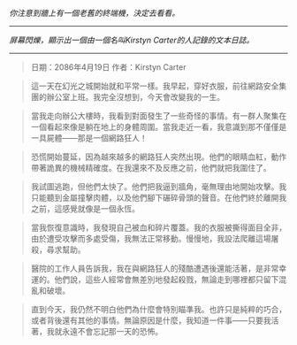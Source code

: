 _你注意到牆上有一個老舊的終端機，決定去看看。_

---

_屏幕閃爍，顯示出一個由一個名叫Kirstyn Carter的人記錄的文本日誌。_

---

> 日期：2086年4月19日
> 作者：Kirstyn Carter

> 這一天在幻光之城開始就和平常一樣。我早起，穿好衣服，前往網路安全集團的辦公室上班。我完全沒想到，今天會改變我的一生。

> 當我走向辦公大樓時，我看到對面發生了一些奇怪的事情。有一群人聚集在一個看起來像是躺在地上的身體周圍。當我走近一看，我意識到那不僅僅是一具屍體——那是一個網路狂人！

> 恐慌開始蔓延，因為越來越多的網路狂人突然出現。他們的眼睛血紅，動作帶著詭異的機械精確度。在我還來不及反應之前，他們就把我圍住了。

> 我試圖逃跑，但他們太快了。他們把我逼到牆角，毫無理由地開始攻擊。我只能聽到金屬撞擊肉體，以及他們腳下碾碎骨頭的聲音。在他們終於離開我之前，這感覺就像是一個永恆。

> 當我恢復意識時，我發現自己被血和碎片覆蓋。我的衣服被撕得面目全非，由於遭受攻擊而多處受傷，我無法正常移動。慢慢地，我設法爬離這場屠殺，尋求幫助。

> 醫院的工作人員告訴我，我在與網路狂人的殘酷遭遇後還能活著，是非常幸運的。他們說，這些人經常會無差別地發起殺戮，無論走到哪裡都只留下混亂和破壞。

> 直到今天，我仍然不明白他們為什麼會特別瞄準我。也許只是純粹的巧合，或者背後還有其他的事情。無論原因是什麼，我知道一件事——只要我活著，我就永遠不會忘記那一天的恐怖。
